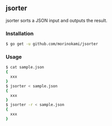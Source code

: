 ## jsorter

jsorter sorts a JSON input and outputs the result.

### Installation

```sh
$ go get -u github.com/morinokami/jsorter
```

### Usage

```sh
$ cat sample.json
{
  xxx
}
$ jsorter < sample.json
{
  xxx
}
$ jsorter -r < sample.json
{
  xxx
}
```
